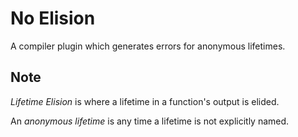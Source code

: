 # No Elision

A compiler plugin which generates errors for anonymous lifetimes.

## Note

_Lifetime Elision_ is where a lifetime in a function's output is elided.

An _anonymous lifetime_ is any time a lifetime is not explicitly named.
